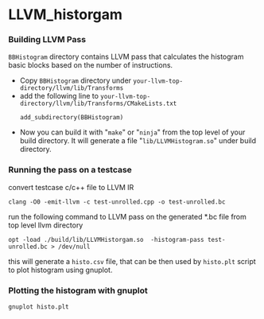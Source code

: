 # LLVM_historgam
### Building LLVM Pass 
`BBHistogram` directory contains LLVM pass that calculates the histogram basic blocks based on the number of instructions. 
- Copy `BBHistogram` directory under `your-llvm-top-directory/llvm/lib/Transforms`
- add the following line to `your-llvm-top-directory/llvm/lib/Transforms/CMakeLists.txt`
   ```
   add_subdirectory(BBHistogram)
   ```
- Now you can build it with "``make``" or "``ninja``" from the top level of your build directory. It will generate a file
"``lib/LLVMHistogram.so``" under build directory.

### Running the pass on a testcase
convert testcase c/c++ file to LLVM IR 
```
clang -O0 -emit-llvm -c test-unrolled.cpp -o test-unrolled.bc
```
run the following command to LLVM pass on the generated *.bc file from top level llvm directory
```
opt -load ./build/lib/LLVMHistorgam.so  -histogram-pass test-unrolled.bc > /dev/null

```
this will generate a `histo.csv` file, that can be then used by `histo.plt` script to plot histogram using gnuplot. 

### Plotting the histogram with gnuplot 
```
gnuplot histo.plt
```
